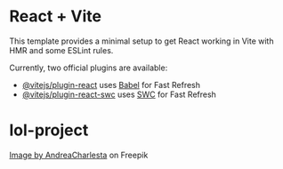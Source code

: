# React + Vite

This template provides a minimal setup to get React working in Vite with HMR and some ESLint rules.

Currently, two official plugins are available:

- [@vitejs/plugin-react](https://github.com/vitejs/vite-plugin-react/blob/main/packages/plugin-react/README.md) uses [Babel](https://babeljs.io/) for Fast Refresh
- [@vitejs/plugin-react-swc](https://github.com/vitejs/vite-plugin-react-swc) uses [SWC](https://swc.rs/) for Fast Refresh
# lol-project

<a href="https://www.freepik.com/free-vector/letter-logo-design-gradient-colorful-illustration_31530040.htm#query=R%20A%20logo&position=1&from_view=search&track=ais">Image by AndreaCharlesta</a> on Freepik